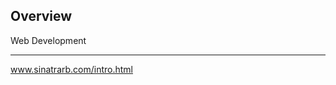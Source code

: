 ## Overview
Web Development



--------------------------------------------------------------------------------------
www.sinatrarb.com/intro.html
